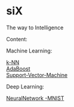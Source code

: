 # siX
The way to Intelligence

Content:

  Machine Learning:
  
  <a href="https://github.com/kUNQIjIANG/siX/blob/master/MachineLearning/k-NN.ipynb">k-NN</a> <br />
  [AdaBoost](https://github.com/kUNQIjIANG/siX/blob/master/MachineLearning/AdaBoost.py) <br />
  [Support-Vector-Machine](https://github.com/kUNQIjIANG/siX/blob/master/MachineLearning/SVM.ipynb) <br />
  
  Deep Learning:
  
  <a href="https://github.com/kUNQIjIANG/siX/blob/master/DeepLearning/NeuralNetwork%20-MNIST">NeuralNetwork -MNIST</a>
  

